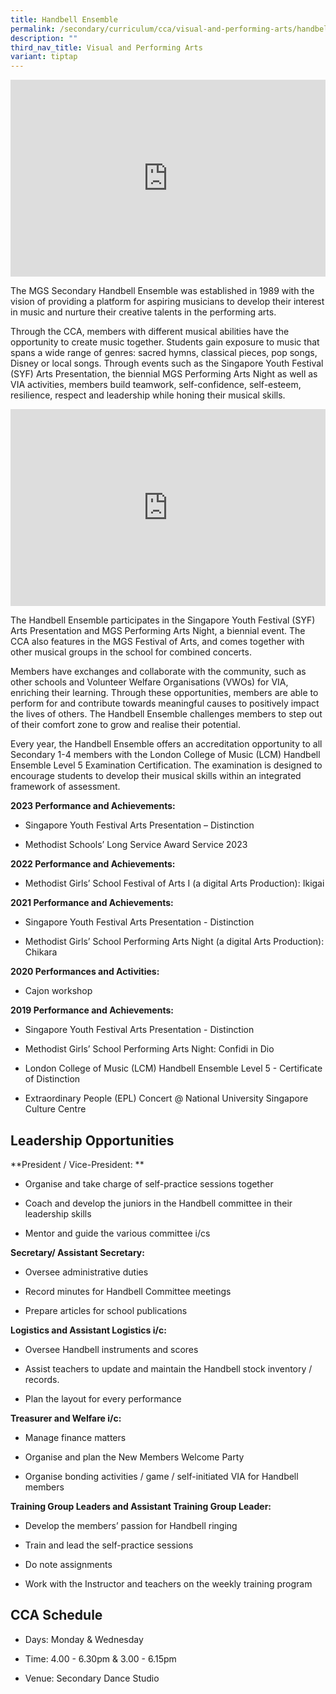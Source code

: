 ```yaml
---
title: Handbell Ensemble
permalink: /secondary/curriculum/cca/visual-and-performing-arts/handbell-ensemble/
description: ""
third_nav_title: Visual and Performing Arts
variant: tiptap
---
```

<div class="iframe-wrapper"><iframe height="315" width="100%" allowfullscreen="true" frameborder="0" src="https://www.youtube.com/embed/rkpS-FviCgM"></iframe></div><p>The MGS Secondary Handbell Ensemble was established in 1989 with the vision of providing a platform for aspiring musicians to develop their interest in music and nurture their creative talents in the performing arts.</p><p>Through the CCA, members with different musical abilities have the opportunity to create music together. Students gain exposure to music that spans a wide range of genres: sacred hymns, classical pieces, pop songs, Disney or local songs. Through events such as the Singapore Youth Festival (SYF) Arts Presentation, the biennial MGS Performing Arts Night as well as VIA activities, members build teamwork, self-confidence, self-esteem, resilience, respect and leadership while honing their musical skills.</p><div class="iframe-wrapper"><iframe height="315" width="100%" allowfullscreen="true" frameborder="0" src="https://docs.google.com/presentation/d/e/2PACX-1vSw7f8pOfVxd0FHoVCbk-DcIh-MR8jrC31SCQ64aJCtZMiy4207GiA7g3kf2NxYy9XVJNOWLMJ5sM6s/embed?start=true&amp;loop=true&amp;delayms=3000"></iframe></div><p>The Handbell Ensemble&nbsp;participates in the Singapore Youth Festival (SYF) Arts Presentation and MGS Performing Arts Night, a biennial event. The CCA also features in the MGS Festival of Arts, and comes together with other musical groups in the school for combined concerts.</p><p>Members have exchanges and collaborate with the community, such as other schools and Volunteer Welfare Organisations (VWOs) for VIA, enriching their learning. Through these opportunities, members are able to perform for and contribute towards meaningful causes to positively impact the lives of others. The Handbell Ensemble&nbsp;challenges members to step out of their comfort zone to grow and realise their potential.</p><p>Every year, the Handbell Ensemble&nbsp;offers an accreditation opportunity to all Secondary 1-4 members with the London College of Music (LCM) Handbell Ensemble Level 5 Examination Certification. The examination is designed to encourage students to develop their musical skills within an integrated framework of assessment.</p><p><strong>2023 Performance and Achievements:</strong> <br></p><ul data-tight="true" class="tight"><li><p>Singapore Youth Festival Arts Presentation – Distinction</p></li><li><p>Methodist Schools’ Long Service Award Service 2023</p></li></ul><p><strong>2022 Performance and Achievements:</strong>&nbsp;<br></p><ul data-tight="true" class="tight"><li><p>Methodist Girls’ School Festival of Arts I (a digital Arts Production): Ikigai</p></li></ul><p><strong>2021 Performance and Achievements:</strong>&nbsp; <br></p><ul data-tight="true" class="tight"><li><p>Singapore Youth Festival Arts Presentation - Distinction</p></li><li><p>Methodist Girls’ School Performing Arts Night (a digital Arts Production): Chikara</p></li></ul><p><strong>2020 Performances and Activities:</strong> <br></p><ul data-tight="true" class="tight"><li><p>Cajon workshop</p></li></ul><p><strong>2019 Performance and Achievements:</strong> <br></p><ul data-tight="true" class="tight"><li><p>Singapore Youth Festival Arts Presentation - Distinction <br></p></li><li><p>Methodist Girls’ School Performing Arts Night: Confidi in Dio <br></p></li><li><p>London College of Music (LCM) Handbell Ensemble Level 5 - Certificate of Distinction <br></p></li><li><p>Extraordinary People (EPL) Concert @ National University Singapore Culture Centre</p></li></ul><h2>Leadership Opportunities</h2><p>**President / Vice-President: **</p><ul data-tight="true" class="tight"><li><p>Organise and take charge of self-practice sessions together</p></li><li><p>Coach and develop the juniors in the Handbell committee in their leadership skills</p></li><li><p>Mentor and guide the various committee i/cs</p></li></ul><p><strong>Secretary/ Assistant Secretary:</strong></p><ul data-tight="true" class="tight"><li><p>Oversee administrative duties</p></li><li><p>Record minutes for Handbell Committee meetings</p></li><li><p>Prepare articles for school publications</p></li></ul><p><strong>Logistics and Assistant Logistics i/c:</strong></p><ul data-tight="true" class="tight"><li><p>Oversee Handbell instruments and scores</p></li><li><p>Assist teachers to update and maintain the Handbell stock inventory / records.</p></li><li><p>Plan the layout for every performance</p></li></ul><p><strong>Treasurer and Welfare i/c:</strong></p><ul data-tight="true" class="tight"><li><p>Manage finance matters</p></li><li><p>Organise and plan the New Members Welcome Party</p></li><li><p>Organise bonding activities / game / self-initiated VIA for Handbell members</p></li></ul><p><strong>Training Group Leaders and Assistant Training Group Leader:</strong></p><ul data-tight="true" class="tight"><li><p>Develop the members’ passion for Handbell ringing</p></li><li><p>Train and lead the self-practice sessions</p></li><li><p>Do note assignments</p></li><li><p>Work with the Instructor and teachers on the weekly training program</p></li></ul><h2>CCA Schedule</h2><ul data-tight="true" class="tight"><li><p>Days: Monday &amp; Wednesday</p></li><li><p>Time: 4.00 - 6.30pm &amp; 3.00 - 6.15pm</p></li><li><p>Venue: Secondary Dance Studio</p></li></ul><p></p>